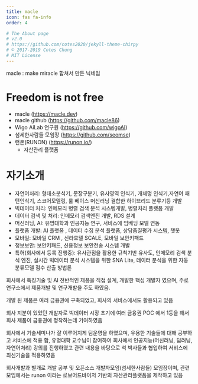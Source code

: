 ```yaml
---
title: macle
icon: fas fa-info
order: 4

# The About page
# v2.0
# https://github.com/cotes2020/jekyll-theme-chirpy
# © 2017-2019 Cotes Chung
# MIT License
---
```


macle : make miracle 합쳐서 만든 닉네임

# Freedom is not free

- macle (https://macle.dev)
- macle github (https://github.com/macle86)
- Wigo AiLab 연구원 (https://github.com/wigoAI)
- 섬세한사람들 모임장 (https://github.com/seomse)
- 런온(RUNON) (https://runon.io/)
  - 자산관리 플랫폼



# 자기소개

- 자연어처리: 형태소분석기, 문장구분기, 유사영역 인식기, 개체명 인식기,자연어 패턴인식기, 스코어모델링, 룰 베이스 머신러닝 결합한 하이브리드 분류기등 개발
- 빅데이터 처리: 인메모리 병렬 검색 분석 시스템개발, 병렬처리 플랫폼 개발
- 데이터 검색 및 처리: 인메모리 검색엔진 개발, RDS 설계
- 머신러닝, AI: 유명대학과 인공지능 연구, 서비스에 임베딩 모델 연동
- 플랫폼 개발: AI 플랫폼 , 데이터 수집 분석 플랫폼, 상담품질평가 시스템, 챗봇
- 모바일: 모바일 CRM , 신라호텔 SCALE, 모바일 보안키패드
- 정보보안: 보안키패드, 신용정보 보안전송 시스템 개발
- 특허(회사에서 등록 진행중): 유사관점을 활용한 규칙기반 유사도, 인메모리 검색 분석 엔진, 실시간 빅데이터 분석 시스템을 위한 SNA Lite, 데이터 분석을 위한 자동분류모델 점수 산출 방법론



회사에서 특징기술 및 AI 전반적인 제품을 직접 설계, 개발한 핵심 개발자 였으며, 주로 연구소에서 제품개발 및 연구개발을 주도 하였음.

개발 된 제품은 여러 금융권에 구축되었고, 회사의 서비스에서도 활용되고 있음

회사 지분이 있었던 개발자로 빅데이터 시장 초기에 여러 금융권 POC 에서 1등을 해서 회사 제품이 금융권에 정착하는데 기여하였음

회사에서 기술세미나가 잘 이루어지게 팀운영을 하였으며, 유용한 기술들에 대해 공부하고 서비스에 적용 함, 유명대학 교수님이 참여하여 회사에서 인공지능(머신러닝, 딥러닝, 자연어처리) 강의를 진행하였고 관련 내용을 바탕으로 석 박사들과 협업하여 서비스에 최신기술을 적용하였음

회사개발과 별개로 개발 공부 및 오픈소스 개발자모임(섬세한사람들) 모임장이며, 관련모임에서는 runon 이라는 로보어드바이저 기반의 자산관리플랫폼을 제작하고 있음
